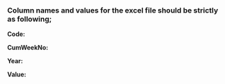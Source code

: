 ### **Column names and values for the excel file should be strictly as following;**

**Code:**

**CumWeekNo:**

**Year:**

**Value:**